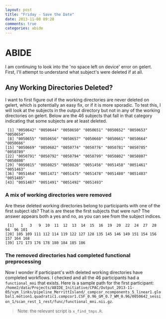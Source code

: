```yaml
---
layout: post
title: "Friday - Save the Date"
date: 2013-11-08 09:28
comments: true
categories: abide
---
```


# ABIDE

I am continuing to look into the 'no space left on device' error on gelert. First, I'll attempt to understand what subject's were deleted if at all.

## Any Working Directories Deleted?

I want to first figure out if the working directories are never deleted on gelert, which is potentially an easy fix, or if it is more sporadic. To test this, I will look at the subjects in the output directory but not in any of the working directories on gelert. Below are the 46 subjects that fall in that category indicating that some subjects are at least deleted.

```
 [1] "0050642" "0050644" "0050650" "0050651" "0050652" "0050653" "0050654"
 [8] "0050655" "0050656" "0050657" "0050660" "0050661" "0050664" "0050666"
[15] "0050669" "0050682" "0050774" "0050776" "0050781" "0050785" "0050789"
[22] "0050791" "0050792" "0050794" "0050799" "0050802" "0050807" "0050808"
[29] "0050815" "0050825" "0050826" "0051456" "0051458" "0051461" "0051463"
[36] "0051464" "0051471" "0051475" "0051478" "0051480" "0051483" "0051485"
[43] "0051487" "0051491" "0051492" "0051493"
```

### A mix of working directories were removed

Are these deleted working directories belong to participants with one of the first subject ids? That is are these the first subjects that were run? The answer appears both a yes and no, as you can see from the subject indices.

```
 [1]   1   3   9  10  11  12  13  14  15  16  19  20  22  24  27  28  94  96 101
[20] 105 109 111 112 114 119 122 127 128 135 145 146 149 151 154 156 157 164 168
[39] 171 173 176 178 180 184 185 186
```

### The removed directories had completed functional preprocessing

Now I wonder if participant's with deleted working directories have completed workflows. I checked and all the 46 participants had a `functional_mni` that exists. Here is a sample path for the first participant: `/home2/data/Projects/ABIDE_Initiative/CPAC/Output_2013-11-05/sym_links/pipeline_MerrittIsland/_compcor_ncomponents_5_linear1.global1.motion1.quadratic1.compcor1.CSF_0.96_GM_0.7_WM_0.96/0050642_session_1/scan_rest_1_rest/func/functional_mni.nii.gz`.



> Note: the relevant script is `x_find_tmps.R`.